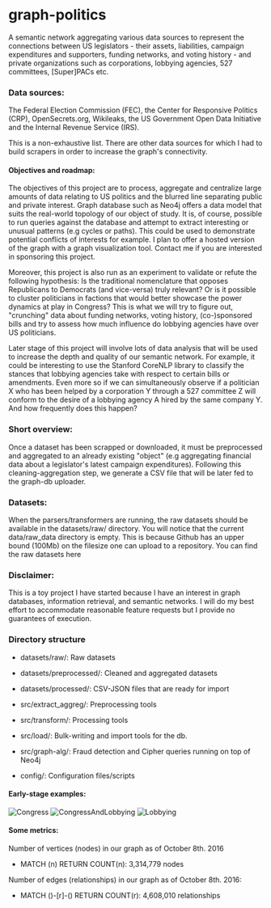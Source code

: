 # graph-politics


A semantic network aggregating various data sources to represent the connections between US legislators - their assets, liabilities, campaign expenditures and supporters, funding networks, and voting history - and private organizations such as corporations, lobbying agencies, 527 committees, [Super]PACs etc.

### Data sources:

The Federal Election Commission (FEC), the Center for Responsive Politics (CRP), OpenSecrets.org, Wikileaks, the US Government Open Data Initiative and the Internal Revenue Service (IRS).

This is a non-exhaustive list. There are other data sources for which I had to build scrapers in order to increase the graph's connectivity.

#### Objectives and roadmap:

The objectives of this project are to process, aggregate and centralize large amounts of data relating to US politics and the blurred line separating public and private interest. Graph database such as Neo4j offers a data model that suits the real-world topology of our object of study. It is, of course, possible to run queries against the database and attempt to extract interesting or unusual patterns (e.g cycles or paths). This could be used to demonstrate potential conflicts of interests for example. I plan to offer a hosted version of the graph with a graph visualization tool. Contact me if you are interested in sponsoring this project.

Moreover, this project is also run as an experiment to validate or refute the following hypothesis: Is the traditional nomenclature that opposes Republicans to Democrats (and vice-versa) truly relevant? Or is it possible to cluster politicians in factions that would better showcase the power dynamics at play in Congress? This is what we will try to figure out, "crunching" data about funding networks, voting history, (co-)sponsored bills and try to assess how much influence do lobbying agencies have over US politicians.

Later stage of this project will involve lots of data analysis that will be used to increase the depth and quality of our semantic network. For example, it could be interesting to use the Stanford CoreNLP library to classify the stances that lobbying agencies take with respect to certain bills or amendments. Even more so if we can simultaneously observe if a politician X who has been helped by a corporation Y through a 527 committee Z will conform to the desire of a lobbying agency A hired by the same company Y. And how frequently does this happen?

### Short overview:

Once a dataset has been scrapped or downloaded, it must be preprocessed and aggregated to an already existing "object" (e.g aggregating financial data about a legislator's latest campaign expenditures). Following this cleaning-aggregation step, we generate a CSV file that will be later fed to the graph-db uploader.

### Datasets:

When the parsers/transformers are running, the raw datasets should be available in the datasets/raw/ directory. You will notice that the current data/raw_data directory is empty. This is because Github has an upper bound (100Mb) on the filesize one can upload to a repository. You can find the raw datasets here

### Disclaimer:

This is a toy project I have started because I have an interest in graph databases, information retrieval, and semantic networks. I will do my best effort to accommodate reasonable feature requests but I provide no guarantees of execution.

### Directory structure

 - datasets/raw/: Raw datasets

 - datasets/preprocessed/: Cleaned and aggregated datasets

 - datasets/processed/: CSV-JSON files that are ready for import

 - src/extract_aggreg/: Preprocessing tools

 - src/transform/: Processing tools

 - src/load/: Bulk-writing and import tools for the db.

 - src/graph-alg/: Fraud detection and Cipher queries running on top of Neo4j

 - config/: Configuration files/scripts


#### Early-stage examples:
![Congress](https://i.imgur.com/UI7Jeiy.png "An excerpt of a graph representing basic connections between congressmen and their political parties and office")
![CongressAndLobbying](https://i.imgur.com/V3b5zYY.png "Congressmen, lobbyists and parties")
![Lobbying](https://i.imgur.com/vzWIZZC.jpg "Lobbying agencies and their employees")


#### Some metrics:

Number of vertices (nodes) in our graph as of October 8th. 2016

 - MATCH (n) RETURN COUNT(n): 3,314,779 nodes
 
Number of edges (relationships) in our graph as of October 8th. 2016:

- MATCH ()-[r]-() RETURN COUNT(r): 4,608,010 relationships

